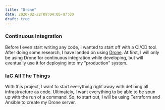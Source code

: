 ```yaml
---
title: "Drone"
date: 2020-02-22T09:04:05-07:00
draft: true
---
```


### Continuous Integration

Before I even start writing any code, I wanted to start off with a CI/CD tool.
After doing some research, I have landed on using [Drone](https://drone.io/).
At first, I will only be using Drone for continuous integration while developing, but will eventually use it for deploying into my "production" system.

### IaC All The Things

With this project, I want to start everything right away with defining all infrastructure as code.
Ultimately, I want everything to be able to be spun up with the run of a command.
So, to start out, I will be using Terraform and Ansible to create my Drone server.

